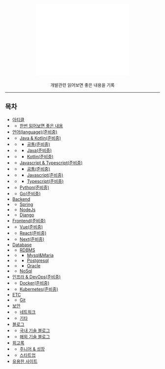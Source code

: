 <div align=center>
    <div>
        <a href="https://github.com/132262B/tech-reads-archive">
            <img width="300" src="https://raw.githubusercontent.com/132262B/tech-reads-archive/main/images/title.png">
          </a>
    </div>
    <br>
    <div>
        개발관련 읽어보면 좋은 내용을 기록
    </div>
</div>

---

## 목차
* [아티클](https://github.com/132262B/tech-reads-archive/tree/main/article#목차)
* * [한번 읽어보면 좋은 내용](https://github.com/132262B/tech-reads-archive/tree/main/article#한번-읽어보면-좋은-내용)
* [언어(language)(준비중)]()
* * [Java & Kotlin(준비중)]()
* * * [공통(준비중)]()
* * * [Java(준비중)]()
* * * [Kotlin(준비중)]()
* * [Javascript & Typescript(준비중)]()
* * * [공통(준비중)]()
* * * [Javascript(준비중)]()
* * * [Typescript(준비중)]()
* * [Python(준비중)]()
* * [Go(준비중)]()
* [Backend](https://github.com/132262B/tech-reads-archive/tree/main/backend#목차)
* * [Spring](https://github.com/132262B/tech-reads-archive/tree/main/backend#Spring)
* * [NodeJs](https://github.com/132262B/tech-reads-archive/tree/main/backend#NodeJs)
* * [Django](https://github.com/132262B/tech-reads-archive/tree/main/backend#Django)
* [Frontend(준비중)]()
* * [Vue(준비중)]()
* * [React(준비중)]()
* * [Next(준비중)]()
* [Database](https://github.com/132262B/tech-reads-archive/tree/main/database)
* * [RDBMS](https://github.com/132262B/tech-reads-archive/tree/main/database#RDBMS)
* * * [Mysql&Maria](https://github.com/132262B/tech-reads-archive/tree/main/database#Mysql&Maria)
* * * [Postgresql](https://github.com/132262B/tech-reads-archive/tree/main/database#Postgresql)
* * * [Oracle](https://github.com/132262B/tech-reads-archive/tree/main/database#Oracle)
* * [NoSql](https://github.com/132262B/tech-reads-archive/tree/main/database#NoSql)
* [인프라 & DevOps(준비중)]()
* * [Docker(준비중)]()
* * [Kubernetes(준비중)]()
* [ETC](https://github.com/132262B/tech-reads-archive/tree/main/etc#목차)
* * [Git](https://github.com/132262B/tech-reads-archive/tree/main/etc#Git)
* [보안](https://github.com/132262B/tech-reads-archive/tree/main/security#목차)
* * [네트워크](https://github.com/132262B/tech-reads-archive/tree/main/security#네트워크)
* * [기타](https://github.com/132262B/tech-reads-archive/tree/main/security#기타)
* [블로그](https://github.com/132262B/tech-reads-archive/tree/main/blog#목차)
* * [국내 기술 블로그](https://github.com/132262B/tech-reads-archive/tree/main/blog#국내-기술-블로그)
* * [해외 기술 블로그](https://github.com/132262B/tech-reads-archive/tree/main/blog#해외-기술-블로그)
* [회고록](https://github.com/132262B/tech-reads-archive/tree/main/memoir#목차)
* * [주니어 & 성장](https://github.com/132262B/tech-reads-archive/tree/main/memoir#주니어&성장)
* * [스타트업](https://github.com/132262B/tech-reads-archive/tree/main/memoir#스타트업)
* [유용한 사이트](https://github.com/132262B/tech-reads-archive/tree/main/useful-site)